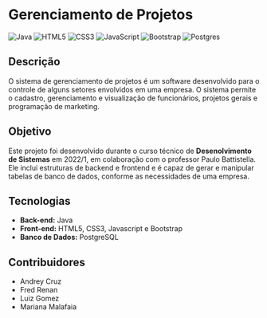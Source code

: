 # Gerenciamento de Projetos
![Java](https://img.shields.io/badge/java-%23ED8B00.svg?style=for-the-badge&logo=openjdk&logoColor=white) ![HTML5](https://img.shields.io/badge/html5-%23E34F26.svg?style=for-the-badge&logo=html5&logoColor=white) ![CSS3](https://img.shields.io/badge/css3-%231572B6.svg?style=for-the-badge&logo=css3&logoColor=white) ![JavaScript](https://img.shields.io/badge/javascript-%23323330.svg?style=for-the-badge&logo=javascript&logoColor=%23F7DF1E) ![Bootstrap](https://img.shields.io/badge/bootstrap-%238511FA.svg?style=for-the-badge&logo=bootstrap&logoColor=white) ![Postgres](https://img.shields.io/badge/postgres-%23316192.svg?style=for-the-badge&logo=postgresql&logoColor=white)
## Descrição
O sistema de gerenciamento de projetos é um software desenvolvido para o controle de alguns setores envolvidos em uma empresa. O sistema permite o cadastro, gerenciamento e visualização de funcionários, projetos gerais e programação de marketing.

## Objetivo
Este projeto foi desenvolvido durante o curso técnico de **Desenolvimento de Sistemas** em 2022/1, em colaboração com o professor Paulo Battistella. Ele inclui estruturas de backend e frontend e é capaz de gerar e manipular tabelas de banco de dados, conforme as necessidades de uma empresa.

## Tecnologias
- **Back-end:** Java
- **Front-end:** HTML5, CSS3, Javascript e Bootstrap
- **Banco de Dados:** PostgreSQL

## Contribuidores
* Andrey Cruz 
* Fred Renan
* Luiz Gomez
* Mariana Malafaia
